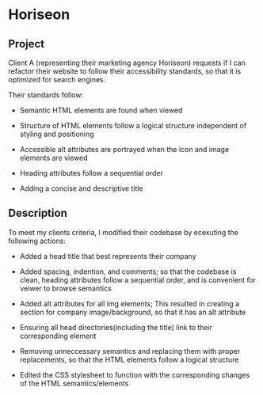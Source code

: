 # Horiseon

## Project
Client A (representing their marketing agency Horiseon) requests if I can refactor their website to follow their accessibility standards,
so that it is optimized for search engines.

Their standards follow:

* Semantic HTML elements are found when viewed

* Structure of HTML elements follow a logical
structure independent of styling and positioning

* Accessible alt attributes are portrayed when
the icon and image elements are viewed

* Heading attributes follow a sequential order

* Adding a concise and descriptive title 


## Description

To meet my clients criteria, I modified their codebase by ecexuting the following actions:

* Added a head title that best represents their company

* Added spacing, indention, and comments; so that the codebase is clean, heading attributes 
follow a sequential order, and is convenient for veiwer to browse semantics

* Added alt attributes for all img elements; This resulted in creating a section for 
company image/background, so that it has an alt attribute

* Ensuring all head directories(including the title) link to their corresponding
element

* Removing unneccessary semantics and replacing them with proper
replacements, so that the HTML elements follow a logical structure

* Edited the CSS stylesheet to function with the 
corresponding changes of the HTML semantics/elements
